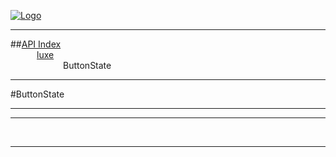 
[![Logo](../../images/logo.png)](../../index.html)

---


##[API Index](../../api/index.html#luxe)   
&emsp;&emsp;&emsp;[luxe](./)   
&emsp;&emsp;&emsp;&emsp;&emsp;&emsp;ButtonState

---

#ButtonState


---




---



&nbsp;
&nbsp;
&nbsp;

---  


&nbsp;   
&nbsp;   